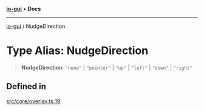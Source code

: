 [**io-gui**](../README.md) • **Docs**

***

[io-gui](../README.md) / NudgeDirection

# Type Alias: NudgeDirection

> **NudgeDirection**: `"none"` \| `"pointer"` \| `"up"` \| `"left"` \| `"down"` \| `"right"`

## Defined in

[src/core/overlay.ts:19](https://github.com/io-gui/io/blob/main/src/core/overlay.ts#L19)
